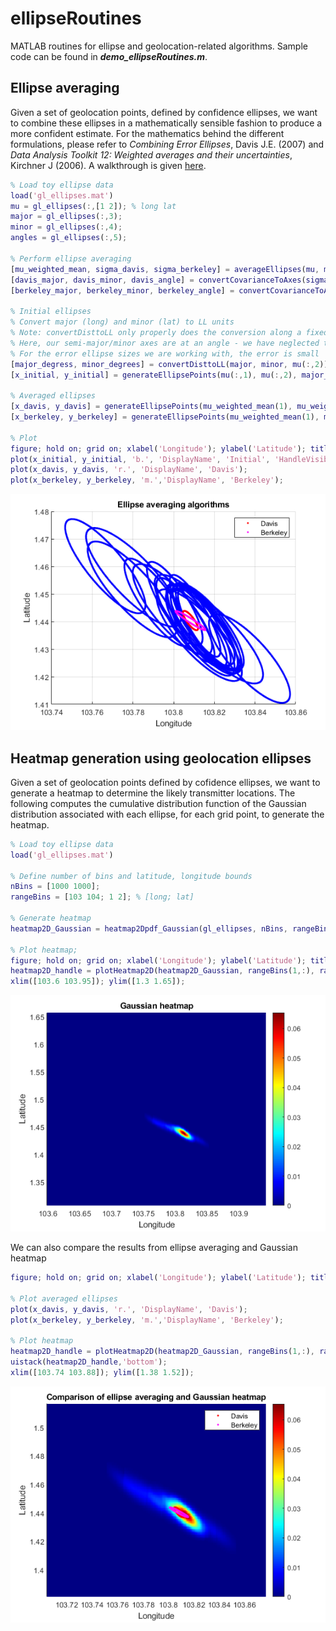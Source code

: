 # ellipseRoutines
MATLAB routines for ellipse and geolocation-related algorithms. Sample code can be found in ***demo_ellipseRoutines.m***.

## Ellipse averaging
Given a set of geolocation points, defined by confidence ellipses, we want to combine these ellipses in a mathematically sensible fashion to produce a more confident estimate. For the mathematics behind the different formulations, please refer to *Combining Error Ellipses*, Davis J.E. (2007) and *Data Analysis Toolkit 12: Weighted averages and their uncertainties*, Kirchner J (2006). A walkthrough is given [here](https://github.com/car-engine/pydsproutines/blob/master/EllipticalDistributionsAndCombinations.ipynb).

```matlab
% Load toy ellipse data
load('gl_ellipses.mat')
mu = gl_ellipses(:,[1 2]); % long lat
major = gl_ellipses(:,3);
minor = gl_ellipses(:,4);
angles = gl_ellipses(:,5);

% Perform ellipse averaging
[mu_weighted_mean, sigma_davis, sigma_berkeley] = averageEllipses(mu, major, minor, angles);
[davis_major, davis_minor, davis_angle] = convertCovarianceToAxes(sigma_davis); % output major and minor are already in degrees
[berkeley_major, berkeley_minor, berkeley_angle] = convertCovarianceToAxes(sigma_berkeley); % output major and minor are already in degrees

% Initial ellipses
% Convert major (long) and minor (lat) to LL units
% Note: convertDisttoLL only properly does the conversion along a fixed latitude/longitude - distances at angles dont make sense as 1 degree lat != 1 degree long
% Here, our semi-major/minor axes are at an angle - we have neglected this and arbitrarily chosen to convert the semi-major along the longitude and semi-minor along the latitude
% For the error ellipse sizes we are working with, the error is small
[major_degress, minor_degrees] = convertDisttoLL(major, minor, mu(:,2));
[x_initial, y_initial] = generateEllipsePoints(mu(:,1), mu(:,2), major_degrees, minor_degrees, angles);

% Averaged ellipses
[x_davis, y_davis] = generateEllipsePoints(mu_weighted_mean(1), mu_weighted_mean(2), davis_major, davis_minor, davis_angle);
[x_berkeley, y_berkeley] = generateEllipsePoints(mu_weighted_mean(1), mu_weighted_mean(2), berkeley_major, berkeley_minor, berkeley_angle);

% Plot
figure; hold on; grid on; xlabel('Longitude'); ylabel('Latitude'); title('Ellipse averaging algorithms'); legend;
plot(x_initial, y_initial, 'b.', 'DisplayName', 'Initial', 'HandleVisibility','off');
plot(x_davis, y_davis, 'r.', 'DisplayName', 'Davis');
plot(x_berkeley, y_berkeley, 'm.','DisplayName', 'Berkeley');
```
![](demo_images/demoPlot_averageEllipse.png)

## Heatmap generation using geolocation ellipses
Given a set of geolocation points defined by cofidence ellipses, we want to generate a heatmap to determine the likely transmitter locations. The following computes the cumulative distribution function of the Gaussian distribution associated with each ellipse, for each grid point, to generate the heatmap.

```matlab
% Load toy ellipse data
load('gl_ellipses.mat')

% Define number of bins and latitude, longitude bounds
nBins = [1000 1000];
rangeBins = [103 104; 1 2]; % [long; lat]

% Generate heatmap
heatmap2D_Gaussian = heatmap2Dpdf_Gaussian(gl_ellipses, nBins, rangeBins);

% Plot heatmap;
figure; hold on; grid on; xlabel('Longitude'); ylabel('Latitude'); title('Gaussian heatmap');
heatmap2D_handle = plotHeatmap2D(heatmap2D_Gaussian, rangeBins(1,:), rangeBins(2,:));
xlim([103.6 103.95]); ylim([1.3 1.65]);
```
![](demo_images/demoPlot_heatmap2D.png)

We can also compare the results from ellipse averaging and Gaussian heatmap
```matlab
figure; hold on; grid on; xlabel('Longitude'); ylabel('Latitude'); title('Comparison of ellipse averaging and Gaussian heatmap'); legend;

% Plot averaged ellipses
plot(x_davis, y_davis, 'r.', 'DisplayName', 'Davis');
plot(x_berkeley, y_berkeley, 'm.','DisplayName', 'Berkeley');

% Plot heatmap
heatmap2D_handle = plotHeatmap2D(heatmap2D_Gaussian, rangeBins(1,:), rangeBins(2,:));
uistack(heatmap2D_handle,'bottom');
xlim([103.74 103.88]); ylim([1.38 1.52]);
```
![](demo_images/demoPlot_comparisonEllipseHeatmap.png)